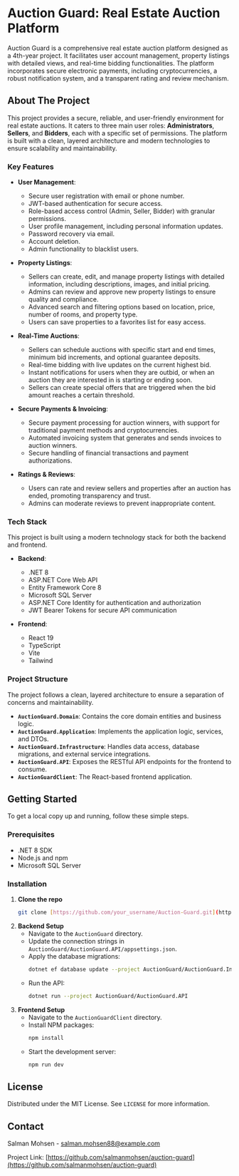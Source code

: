 # Auction Guard: Real Estate Auction Platform

Auction Guard is a comprehensive real estate auction platform designed as a 4th-year project. It facilitates user account management, property listings with detailed views, and real-time bidding functionalities. The platform incorporates secure electronic payments, including cryptocurrencies, a robust notification system, and a transparent rating and review mechanism.

## About The Project

This project provides a secure, reliable, and user-friendly environment for real estate auctions. It caters to three main user roles: **Administrators**, **Sellers**, and **Bidders**, each with a specific set of permissions. The platform is built with a clean, layered architecture and modern technologies to ensure scalability and maintainability.

### Key Features

* **User Management**:
    * Secure user registration with email or phone number.
    * JWT-based authentication for secure access.
    * Role-based access control (Admin, Seller, Bidder) with granular permissions.
    * User profile management, including personal information updates.
    * Password recovery via email.
    * Account deletion.
    * Admin functionality to blacklist users.

* **Property Listings**:
    * Sellers can create, edit, and manage property listings with detailed information, including descriptions, images, and initial pricing.
    * Admins can review and approve new property listings to ensure quality and compliance.
    * Advanced search and filtering options based on location, price, number of rooms, and property type.
    * Users can save properties to a favorites list for easy access.

* **Real-Time Auctions**:
    * Sellers can schedule auctions with specific start and end times, minimum bid increments, and optional guarantee deposits.
    * Real-time bidding with live updates on the current highest bid.
    * Instant notifications for users when they are outbid, or when an auction they are interested in is starting or ending soon.
    * Sellers can create special offers that are triggered when the bid amount reaches a certain threshold.

* **Secure Payments & Invoicing**:
    * Secure payment processing for auction winners, with support for traditional payment methods and cryptocurrencies.
    * Automated invoicing system that generates and sends invoices to auction winners.
    * Secure handling of financial transactions and payment authorizations.

* **Ratings & Reviews**:
    * Users can rate and review sellers and properties after an auction has ended, promoting transparency and trust.
    * Admins can moderate reviews to prevent inappropriate content.

### Tech Stack

This project is built using a modern technology stack for both the backend and frontend.

* **Backend**:
    * .NET 8
    * ASP.NET Core Web API
    * Entity Framework Core 8
    * Microsoft SQL Server
    * ASP.NET Core Identity for authentication and authorization
    * JWT Bearer Tokens for secure API communication

* **Frontend**:
    * React 19
    * TypeScript
    * Vite
    * Tailwind

### Project Structure

The project follows a clean, layered architecture to ensure a separation of concerns and maintainability.

* **`AuctionGuard.Domain`**: Contains the core domain entities and business logic.
* **`AuctionGuard.Application`**: Implements the application logic, services, and DTOs.
* **`AuctionGuard.Infrastructure`**: Handles data access, database migrations, and external service integrations.
* **`AuctionGuard.API`**: Exposes the RESTful API endpoints for the frontend to consume.
* **`AuctionGuardClient`**: The React-based frontend application.

## Getting Started

To get a local copy up and running, follow these simple steps.

### Prerequisites

* .NET 8 SDK
* Node.js and npm
* Microsoft SQL Server

### Installation

1.  **Clone the repo**
    ```sh
    git clone [https://github.com/your_username/Auction-Guard.git](https://github.com/your_username/Auction-Guard.git)
    ```
2.  **Backend Setup**
    * Navigate to the `AuctionGuard` directory.
    * Update the connection strings in `AuctionGuard/AuctionGuard.API/appsettings.json`.
    * Apply the database migrations:
        ```sh
        dotnet ef database update --project AuctionGuard/AuctionGuard.Infrastructure
        ```
    * Run the API:
        ```sh
        dotnet run --project AuctionGuard/AuctionGuard.API
        ```
3.  **Frontend Setup**
    * Navigate to the `AuctionGuardClient` directory.
    * Install NPM packages:
        ```sh
        npm install
        ```
    * Start the development server:
        ```sh
        npm run dev
        ```

## License

Distributed under the MIT License. See `LICENSE` for more information.

## Contact

Salman Mohsen - [salman.mohsen88@example.com](mailto:salman.mohsen88@example.com)

Project Link: [https://github.com/salmanmohsen/auction-guard](https://github.com/salmanmohsen/auction-guard)
